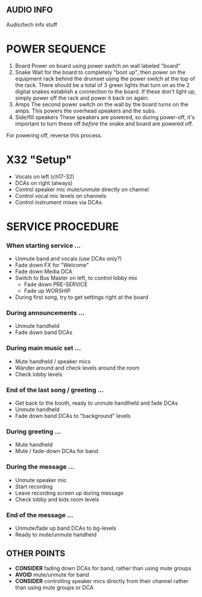 AUDIO INFO
-----------------------------------
Audio/tech info stuff


POWER SEQUENCE
===============================
1. Board 
Power on board using power switch on wall labeled "board"
2. Snake
Wait for the board to completely "boot up", then power on the equipment rack behind the drumset using the power switch at the top of the rack. There should be a total of 3 green lights that turn on as the 2 digital snakes establish a connection to the board. If these don't light up, simply power off the rack and power it back on again.
3. Amps
The second power switch on the wall by the board turns on the amps. This powers the overhead speakers and the subs.
4. Side/fill speakers
These speakers are powered, so during power-off, it's important to turn these off *before* the snake and board are powered off.

For powering off, reverse this process.


X32 "Setup"
===========================
- Vocals on left (ch17-32)
- DCAs on right (always)
- Control speaker mic mute/unmute directly on channel
- Control vocal mic levels on channels
- Control instrument mixes via DCAs

SERVICE PROCEDURE
==========================

### When starting service ...
- Unmute band and vocals (use DCAs only?)
- Fade down FX for "Welcome"
- Fade down Media DCA
- Switch to Bus Master on left, to control lobby mix
  - Fade down PRE-SERVICE
  - Fade up WORSHIP
- During first song, try to get settings right at the board

### During announcements ...
- Unmute handheld
- Fade down band DCAs

### During main music set ...
- Mute handheld / speaker mics
- Wander around and check levels around the room
- Check lobby levels

### End of the last song / greeting ...
- Get back to the booth, ready to unmute handlheld and fade DCAs
- Unmute handheld
- Fade down band DCAs to "background" levels

### During greeting ...
- Mute handheld
- Mute / fade-down DCAs for band

### During the message ...
- Unmute speaker mic
- Start recording
- Leave recording screen up during message
- Check lobby and kids room levels

### End of the message ...
- Unmute/fade up band DCAs to bg-levels
- Ready to mute/unmute handheld




OTHER POINTS
-------------------
- **CONSIDER** fading down DCAs for band, rather than using mute groups
- **AVOID** mute/unmute for band
- **CONSIDER** controlling speaker mics directly from their channel rather than using mute groups or DCA
